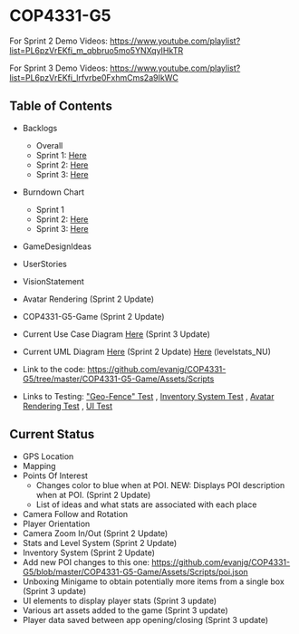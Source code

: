 # COP4331-G5

For Sprint 2 Demo Videos: https://www.youtube.com/playlist?list=PL6pzVrEKfi_m_qbbruo5mo5YNXqyIHkTR

For Sprint 3 Demo Videos: https://www.youtube.com/playlist?list=PL6pzVrEKfi_lrfvrbe0FxhmCms2a9IkWC

Table of Contents
---------------------

- Backlogs
  - Overall 
  - Sprint 1: [Here](https://docs.google.com/spreadsheets/d/1_ks0SIBcz-NtAnQWu2FQHgqJaKArHKn3C7wTRbJz4AM/edit?usp=sharing)
  - Sprint 2: [Here](https://docs.google.com/spreadsheets/d/1SmY52EVnI7B0PI9bBNbFgGY3-shMHAdERNb2y_hppAc/edit?usp=sharing)
  - Sprint 3: [Here](https://docs.google.com/spreadsheets/d/1e7upZalosyP9dEvEB505hnL3ovCbuRXvTIoxQmypaZU/edit?usp=sharing)
  
- Burndown Chart
	- Sprint 1
	- Sprint 2: [Here](https://docs.google.com/spreadsheets/d/14aCt_85m_IYro8MSVO_v5emIZ8gx5-_X2jk40dGsW-g/edit?usp=sharing)
	- Sprint 3: [Here](https://docs.google.com/spreadsheets/d/14aCt_85m_IYro8MSVO_v5emIZ8gx5-_X2jk40dGsW-g/edit?usp=sharing)
- GameDesignIdeas
- UserStories
- VisionStatement
- Avatar Rendering (Sprint 2 Update)
- COP4331-G5-Game (Sprint 2 Update)
- Current Use Case Diagram [Here](https://github.com/evanjg/COP4331-G5/blob/master/usecase.PNG) (Sprint 3 Update)
- Current UML Diagram [Here](https://github.com/evanjg/COP4331-G5/blob/master/GameUML.jpg) (Sprint 2 Update)  [Here](https://github.com/evanjg/COP4331-G5/blob/master/UML%20diagram%20for%20level%20stats.PNG) (levelstats_NU)
- Link to the code: https://github.com/evanjg/COP4331-G5/tree/master/COP4331-G5-Game/Assets/Scripts
- Links to Testing: ["Geo-Fence" Test](https://github.com/evanjg/COP4331-G5/tree/master/COP4331-G5-Game/Unit%20Tests) , [Inventory System Test](https://github.com/evanjg/COP4331-G5/tree/master/COP4331-G5-Game/Assets/Scripts/InventorySystem/Test) , [Avatar Rendering Test](https://github.com/evanjg/COP4331-G5/blob/master/Avatar%20Rendering/Assets/scripts/Testing.cs) ,
[UI Test](https://github.com/evanjg/COP4331-G5/tree/master/Avatar%20Rendering/UI/Assets)

Current Status
---------------

- GPS Location 
- Mapping
- Points Of Interest
  - Changes color to blue when at POI. NEW: Displays POI description when at POI. (Sprint 2 Update)
  - List of ideas and what stats are associated with each place
- Camera Follow and Rotation
- Player Orientation
- Camera Zoom In/Out (Sprint 2 Update)
- Stats and Level System (Sprint 2 Update)
- Inventory System (Sprint 2 Update)
- Add new POI changes to this one: https://github.com/evanjg/COP4331-G5/blob/master/COP4331-G5-Game/Assets/Scripts/poi.json
- Unboxing Minigame to obtain potentially more items from a single box (Sprint 3 update)
- UI elements to display player stats (Sprint 3 update)
- Various art assets added to the game (Sprint 3 update)
- Player data saved between app opening/closing (Sprint 3 update)

